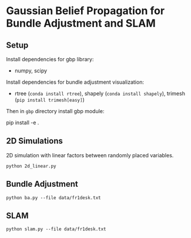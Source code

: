 # Gaussian Belief Propagation for Bundle Adjustment and SLAM

## Setup

Install dependencies for gbp library:

- numpy, scipy

Install dependencies for bundle adjustment visualization:

- rtree (`conda install rtree`), shapely (`conda install shapely`), trimesh (`pip install trimesh[easy]`)

Then in `gbp` directory install gbp module:

pip install -e .


## 2D Simulations

2D simulation with linear factors between randomly placed variables. 

```
python 2d_linear.py
```

## Bundle Adjustment

```
python ba.py --file data/fr1desk.txt
```

## SLAM

```
python slam.py --file data/fr1desk.txt
```
